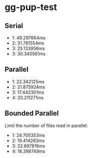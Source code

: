 # gg-pup-test

## Serial

- 1: 49.297664ms
- 2: 31.781554ms
- 3: 25.133956ms
- 3: 30.340561ms

## Parallel

- 1: 22.342125ms
- 2: 21.875924ms
- 3: 17.442301ms
- 4: 20.211271ms

## Bounded Parallel

Limit the number of files read in parallel:

- 1: 24.705353ms
- 2: 19.414263ms
- 3: 22.697819ms
- 4: 18.398749ms
